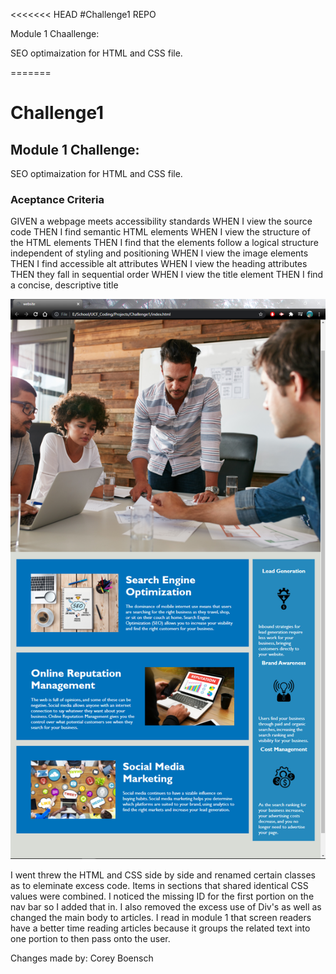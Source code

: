 <<<<<<< HEAD
#Challenge1 REPO

Module 1 Chaallenge:

SEO optimaization for HTML and CSS file.

=======
# Challenge1

## Module 1 Challenge:

SEO optimaization for HTML and CSS file.

### Aceptance Criteria

GIVEN a webpage meets accessibility standards
WHEN I view the source code
THEN I find semantic HTML elements
WHEN I view the structure of the HTML elements
THEN I find that the elements follow a logical structure independent of styling and positioning
WHEN I view the image elements
THEN I find accessible alt attributes
WHEN I view the heading attributes
THEN they fall in sequential order
WHEN I view the title element
THEN I find a concise, descriptive title

![Screenshot of working SEO Webpage](assets/images/Capture.PNG)

I went threw the HTML and CSS side by side and renamed certain classes as to eleminate excess code. Items in sections that shared identical CSS values were combined.
I noticed the missing ID for the first portion on the nav bar so I added that in.
I also removed the excess use of Div's as well as changed the main body to articles. I read in module 1 that screen readers have a better time reading articles because it groups the related text into one portion to then pass onto the user.

Changes made by: Corey Boensch
